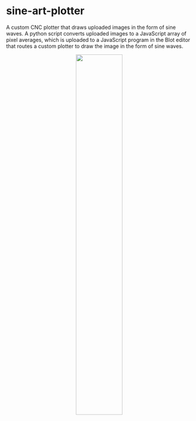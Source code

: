# sine-art-plotter
A custom CNC plotter that draws uploaded images in the form of sine waves. A python script converts uploaded images to a JavaScript array of pixel averages, which is uploaded to a JavaScript program in the Blot editor that routes a custom plotter to draw the image in the form of sine waves.
<p align = "center">
  <img src="https://github.com/user-attachments/assets/460667cc-6f6a-471f-bcfb-da3ac110825f" width=50% height=50%>
</p>
